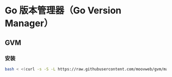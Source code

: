 # Go 版本管理器（Go Version Manager）

## GVM

### 安装

```sh
bash < <(curl -s -S -L https://raw.githubusercontent.com/moovweb/gvm/master/binscripts/gvm-installer)
```